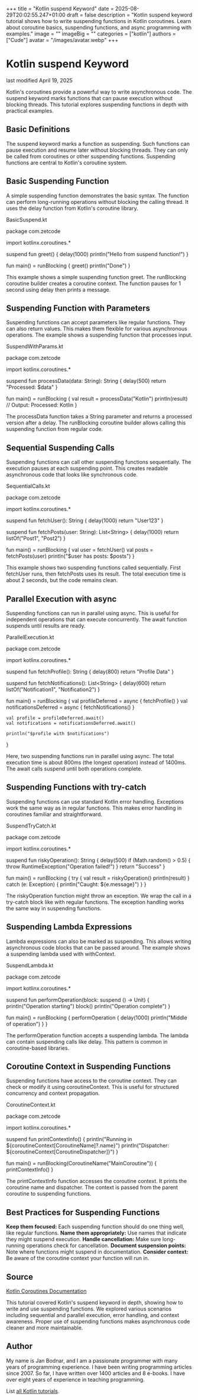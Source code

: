 +++
title = "Kotlin suspend Keyword"
date = 2025-08-29T20:02:55.247+01:00
draft = false
description = "Kotlin suspend keyword tutorial shows how to write suspending functions in Kotlin coroutines. Learn about coroutine basics, suspending functions, and async programming with examples."
image = ""
imageBig = ""
categories = ["kotlin"]
authors = ["Cude"]
avatar = "/images/avatar.webp"
+++

# Kotlin suspend Keyword

last modified April 19, 2025

Kotlin's coroutines provide a powerful way to write asynchronous code. The
suspend keyword marks functions that can pause execution without
blocking threads. This tutorial explores suspending functions in depth with
practical examples.

## Basic Definitions

The suspend keyword marks a function as suspending. Such functions
can pause execution and resume later without blocking threads. They can only be
called from coroutines or other suspending functions. Suspending functions are
central to Kotlin's coroutine system.

## Basic Suspending Function

A simple suspending function demonstrates the basic syntax. The function can
perform long-running operations without blocking the calling thread. It uses the
delay function from Kotlin's coroutine library.

BasicSuspend.kt
  

package com.zetcode

import kotlinx.coroutines.*

suspend fun greet() {
    delay(1000)
    println("Hello from suspend function!")
}

fun main() = runBlocking {
    greet()
    println("Done")
}

This example shows a simple suspending function greet. The
runBlocking coroutine builder creates a coroutine context. The
function pauses for 1 second using delay then prints a message.

## Suspending Function with Parameters

Suspending functions can accept parameters like regular functions. They can also
return values. This makes them flexible for various asynchronous operations. The
example shows a suspending function that processes input.

SuspendWithParams.kt
  

package com.zetcode

import kotlinx.coroutines.*

suspend fun processData(data: String): String {
    delay(500)
    return "Processed: $data"
}

fun main() = runBlocking {
    val result = processData("Kotlin")
    println(result) // Output: Processed: Kotlin
}

The processData function takes a String parameter and returns a
processed version after a delay. The runBlocking coroutine builder
allows calling this suspending function from regular code.

## Sequential Suspending Calls

Suspending functions can call other suspending functions sequentially. The
execution pauses at each suspending point. This creates readable asynchronous
code that looks like synchronous code.

SequentialCalls.kt
  

package com.zetcode

import kotlinx.coroutines.*

suspend fun fetchUser(): String {
    delay(1000)
    return "User123"
}

suspend fun fetchPosts(user: String): List&lt;String&gt; {
    delay(1000)
    return listOf("Post1", "Post2")
}

fun main() = runBlocking {
    val user = fetchUser()
    val posts = fetchPosts(user)
    println("$user has posts: $posts")
}

This example shows two suspending functions called sequentially. First
fetchUser runs, then fetchPosts uses its result.
The total execution time is about 2 seconds, but the code remains clean.

## Parallel Execution with async

Suspending functions can run in parallel using async. This is
useful for independent operations that can execute concurrently. The
await function suspends until results are ready.

ParallelExecution.kt
  

package com.zetcode

import kotlinx.coroutines.*

suspend fun fetchProfile(): String {
    delay(800)
    return "Profile Data"
}

suspend fun fetchNotifications(): List&lt;String&gt; {
    delay(600)
    return listOf("Notification1", "Notification2")
}

fun main() = runBlocking {
    val profileDeferred = async { fetchProfile() }
    val notificationsDeferred = async { fetchNotifications() }
    
    val profile = profileDeferred.await()
    val notifications = notificationsDeferred.await()
    
    println("$profile with $notifications")
}

Here, two suspending functions run in parallel using async. The total
execution time is about 800ms (the longest operation) instead of 1400ms. The
await calls suspend until both operations complete.

## Suspending Functions with try-catch

Suspending functions can use standard Kotlin error handling. Exceptions work the
same way as in regular functions. This makes error handling in coroutines
familiar and straightforward.

SuspendTryCatch.kt
  

package com.zetcode

import kotlinx.coroutines.*

suspend fun riskyOperation(): String {
    delay(500)
    if (Math.random() &gt; 0.5) {
        throw RuntimeException("Operation failed!")
    }
    return "Success"
}

fun main() = runBlocking {
    try {
        val result = riskyOperation()
        println(result)
    } catch (e: Exception) {
        println("Caught: ${e.message}")
    }
}

The riskyOperation function might throw an exception. We wrap the
call in a try-catch block like with regular functions. The exception handling
works the same way in suspending functions.

## Suspending Lambda Expressions

Lambda expressions can also be marked as suspending. This allows writing
asynchronous code blocks that can be passed around. The example shows a suspending
lambda used with withContext.

SuspendLambda.kt
  

package com.zetcode

import kotlinx.coroutines.*

suspend fun performOperation(block: suspend () -&gt; Unit) {
    println("Operation starting")
    block()
    println("Operation complete")
}

fun main() = runBlocking {
    performOperation {
        delay(1000)
        println("Middle of operation")
    }
}

The performOperation function accepts a suspending lambda. The
lambda can contain suspending calls like delay. This pattern is
common in coroutine-based libraries.

## Coroutine Context in Suspending Functions

Suspending functions have access to the coroutine context. They can check or
modify it using coroutineContext. This is useful for structured
concurrency and context propagation.

CoroutineContext.kt
  

package com.zetcode

import kotlinx.coroutines.*

suspend fun printContextInfo() {
    println("Running in ${coroutineContext[CoroutineName]?.name}")
    println("Dispatcher: ${coroutineContext[CoroutineDispatcher]}")
}

fun main() = runBlocking(CoroutineName("MainCoroutine")) {
    printContextInfo()
}

The printContextInfo function accesses the coroutine context. It
prints the coroutine name and dispatcher. The context is passed from the parent
coroutine to suspending functions.

## Best Practices for Suspending Functions

**Keep them focused:** Each suspending function should do one
thing well, like regular functions.
**Name them appropriately:** Use names that indicate they might
suspend execution.
**Handle cancellation:** Make sure long-running operations check
for cancellation.
**Document suspension points:** Note where functions might
suspend in documentation.
**Consider context:** Be aware of the coroutine context your
function will run in.

## Source

[Kotlin Coroutines Documentation](https://kotlinlang.org/docs/coroutines-basics.html)

This tutorial covered Kotlin's suspend keyword in depth, showing how
to write and use suspending functions. We explored various scenarios including
sequential and parallel execution, error handling, and context awareness. Proper
use of suspending functions makes asynchronous code cleaner and more maintainable.

## Author

My name is Jan Bodnar, and I am a passionate programmer with many years of
programming experience. I have been writing programming articles since 2007. So
far, I have written over 1400 articles and 8 e-books. I have over eight years of
experience in teaching programming.

List [all Kotlin tutorials](/kotlin/).